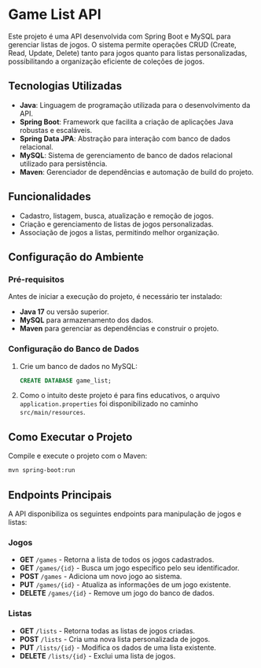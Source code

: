 # Game List API

Este projeto é uma API desenvolvida com Spring Boot e MySQL para gerenciar 
listas de jogos. O sistema permite operações CRUD (Create, Read, Update, 
Delete) tanto para jogos quanto para listas personalizadas, possibilitando 
a organização eficiente de coleções de jogos.

## Tecnologias Utilizadas

- **Java**: Linguagem de programação utilizada para o desenvolvimento da API.
- **Spring Boot**: Framework que facilita a criação de aplicações Java 
robustas e escaláveis.
- **Spring Data JPA**: Abstração para interação com banco de dados relacional.
- **MySQL**: Sistema de gerenciamento de banco de dados relacional 
utilizado para persistência.
- **Maven**: Gerenciador de dependências e automação de build do projeto.

## Funcionalidades

- Cadastro, listagem, busca, atualização e remoção de jogos.
- Criação e gerenciamento de listas de jogos personalizadas.
- Associação de jogos a listas, permitindo melhor organização.

## Configuração do Ambiente

### Pré-requisitos

Antes de iniciar a execução do projeto, é necessário ter instalado:

- **Java 17** ou versão superior.
- **MySQL** para armazenamento dos dados.
- **Maven** para gerenciar as dependências e construir o projeto.

### Configuração do Banco de Dados

1. Crie um banco de dados no MySQL:
   ```sql
   CREATE DATABASE game_list;
   ```
2. Como o intuito deste projeto é para fins educativos, o arquivo 
`application.properties` foi disponibilizado no caminho `src/main/resources`.

## Como Executar o Projeto

Compile e execute o projeto com o Maven:
   ```sh
   mvn spring-boot:run
   ```

## Endpoints Principais

A API disponibiliza os seguintes endpoints para manipulação de jogos e listas:

### Jogos

- **GET** `/games` - Retorna a lista de todos os jogos cadastrados.
- **GET** `/games/{id}` - Busca um jogo específico pelo seu identificador.
- **POST** `/games` - Adiciona um novo jogo ao sistema.
- **PUT** `/games/{id}` - Atualiza as informações de um jogo existente.
- **DELETE** `/games/{id}` - Remove um jogo do banco de dados.

### Listas

- **GET** `/lists` - Retorna todas as listas de jogos criadas.
- **POST** `/lists` - Cria uma nova lista personalizada de jogos.
- **PUT** `/lists/{id}` - Modifica os dados de uma lista existente.
- **DELETE** `/lists/{id}` - Exclui uma lista de jogos.
